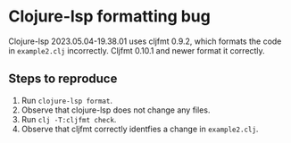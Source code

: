 # Clojure-lsp formatting bug

Clojure-lsp 2023.05.04-19.38.01 uses cljfmt 0.9.2, which formats the code in
`example2.clj` incorrectly. Cljfmt 0.10.1 and newer format it correctly.

## Steps to reproduce

1. Run `clojure-lsp format`.
2. Observe that clojure-lsp does not change any files.
3. Run `clj -T:cljfmt check`.
4. Observe that cljfmt correctly identfies a change in `example2.clj`.
